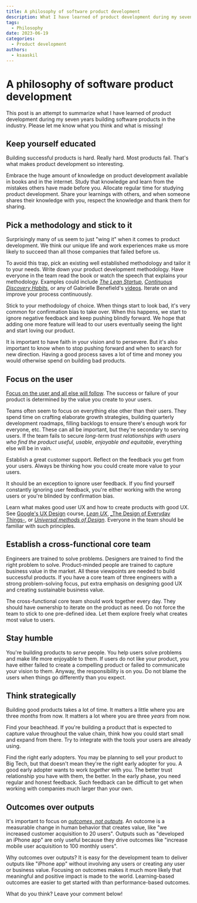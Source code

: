 ```yaml
---
title: A philosophy of software product development
description: What I have learned of product development during my seven years in the industry
tags:
  - Philosophy
date: 2023-06-19
categories:
  - Product development
authors:
  - ksaaskil
---
```


# A philosophy of software product development

This post is an attempt to summarize what I have learned of product development during my seven years building software products in the industry. Please let me know what you think and what is missing!

<!-- more -->

## Keep yourself educated

Building successful products is hard. Really hard. Most products fail. That's what makes product development so interesting.

Embrace the huge amount of knowledge on product development available in books and in the internet. Study that knowledge and learn from the mistakes others have made before you. Allocate regular time for studying product development. Share your learnings with others, and when someone shares their knowledge with you, respect the knowledge and thank them for sharing.

## Pick a methodology and stick to it

Surprisingly many of us seem to just "wing it" when it comes to product development. We think our unique life and work experiences make us more likely to succeed than all those companies that failed before us.

To avoid this trap, pick an existing well established methodology and tailor it to your needs. Write down your product development methodology. Have everyone in the team read the book or watch the speech that explains your methodology. Examples could include [_The Lean Startup_](https://theleanstartup.com/), [_Continuous Discovery Habits_](https://www.producttalk.org/2021/05/continuous-discovery-habits/), or any of Gabrielle Benefield's [videos](https://www.youtube.com/watch?v=2JNXx8VdbAE). Iterate on and improve your process continuously.

Stick to your methodology of choice. When things start to look bad, it's very common for confirmation bias to take over. When this happens, we start to ignore negative feedback and keep pushing blindly forward. We hope that adding one more feature will lead to our users eventually seeing the light and start loving our product.

It is important to have faith in your vision and to persevere. But it's also important to know when to stop pushing forward and when to search for new direction. Having a good process saves a lot of time and money you would otherwise spend on building bad products.

## Focus on the user

[Focus on the user and all else will follow](https://about.google/philosophy/). The success or failure of your product is determined by the value you create to your users.

Teams often seem to focus on everything else other than their users. They spend time on crafting elaborate growth strategies, building quarterly development roadmaps, filling backlogs to ensure there's enough work for everyone, etc. These can all be important, but they're secondary to serving users. If the team fails to secure _long-term trust relationships with users who find the product useful, usable, enjoyable and equitable_, everything else will be in vain.

Establish a great customer support. Reflect on the feedback you get from your users. Always be thinking how you could create more value to your users.

It should be an exception to ignore user feedback. If you find yourself constantly ignoring user feedback, you're either working with the wrong users or you're blinded by confirmation bias.

Learn what makes good user UX and how to create products with good UX. See [Google's UX Design](https://www.coursera.org/professional-certificates/google-ux-design) course, [_Lean UX_](https://leanuxbook.com/), [\_The Design of Everyday Things-](https://www.nngroup.com/books/design-everyday-things-revised/), or [_Universal methods of Design_](https://www.oreilly.com/library/view/universal-methods-of/9781592537563/). Everyone in the team should be familiar with such principles.

## Establish a cross-functional core team

Engineers are trained to solve problems. Designers are trained to find the right problem to solve. Product-minded people are trained to capture business value in the market. All these viewpoints are needed to build successful products. If you have a core team of three engineers with a strong problem-solving focus, put extra emphasis on designing good UX and creating sustainable business value.

The cross-functional core team should work together every day. They should have ownership to iterate on the product as need. Do not force the team to stick to one pre-defined idea. Let them explore freely what creates most value to users.

## Stay humble

You're building products to _serve_ people. You help users solve problems and make life more enjoyable to them. If users do not like your product, you have either failed to create a compelling product or failed to communicate your vision to them. Anyway, the responsibility is on you. Do not blame the users when things go differently than you expect.

## Think strategically

Building good products takes a lot of time. It matters a little where you are three _months_ from now. It matters a lot where you are three _years_ from now.

Find your beachhead. If you're building a product that is expected to capture value throughout the value chain, think how you could start small and expand from there. Try to integrate with the tools your users are already using.

Find the right early adopters. You may be planning to sell your product to Big Tech, but that doesn't mean they're the right early adopter for you. A good early adopter wants to work _together_ with you. The better trust relationship you have with them, the better. In the early phase, you need regular and honest feedback. Such feedback can be difficult to get when working with companies much larger than your own.

## Outcomes over outputs

It's important to focus on [_outcomes, not outputs_](https://www.youtube.com/watch?v=28wAmxPIjWY). An outcome is a measurable change in human behavior that creates value, like "we increased customer acquisition to 20 users". Outputs such as "developed an iPhone app" are only useful because they drive outcomes like "increase mobile user acquisition to 100 monthly users".

Why outcomes over outputs? It is easy for the development team to deliver outputs like "iPhone app" without involving any users or creating any user or business value. Focusing on outcomes makes it much more likely that meaningful and positive impact is made to the world. Learning-based outcomes are easier to get started with than performance-based outcomes.

What do you think? Leave your comment below!
